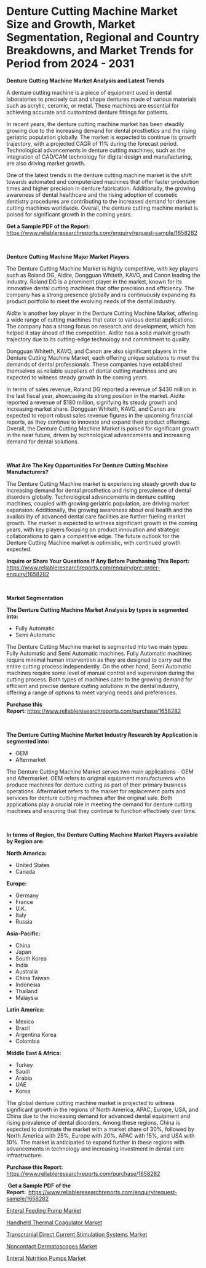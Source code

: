 <p><h1>Denture Cutting Machine Market Size and Growth, Market Segmentation, Regional and Country Breakdowns, and Market Trends for Period from 2024 -  2031</h1></p><p><strong>Denture Cutting Machine Market Analysis and Latest Trends</strong></p>
<p><p>A denture cutting machine is a piece of equipment used in dental laboratories to precisely cut and shape dentures made of various materials such as acrylic, ceramic, or metal. These machines are essential for achieving accurate and customized denture fittings for patients.</p><p>In recent years, the denture cutting machine market has been steadily growing due to the increasing demand for dental prosthetics and the rising geriatric population globally. The market is expected to continue its growth trajectory, with a projected CAGR of 11% during the forecast period. Technological advancements in denture cutting machines, such as the integration of CAD/CAM technology for digital design and manufacturing, are also driving market growth.</p><p>One of the latest trends in the denture cutting machine market is the shift towards automated and computerized machines that offer faster production times and higher precision in denture fabrication. Additionally, the growing awareness of dental healthcare and the rising adoption of cosmetic dentistry procedures are contributing to the increased demand for denture cutting machines worldwide. Overall, the denture cutting machine market is poised for significant growth in the coming years.</p></p>
<p><strong>Get a Sample PDF of the Report:&nbsp;</strong> <a href="https://www.reliableresearchreports.com/enquiry/request-sample/1658282">https://www.reliableresearchreports.com/enquiry/request-sample/1658282</a></p>
<p>&nbsp;</p>
<p><strong>Denture Cutting Machine Major Market Players</strong></p>
<p><p>The Denture Cutting Machine Market is highly competitive, with key players such as Roland DG, Aidite, Dongguan Whiteth, KAVO, and Canon leading the industry. Roland DG is a prominent player in the market, known for its innovative dental cutting machines that offer precision and efficiency. The company has a strong presence globally and is continuously expanding its product portfolio to meet the evolving needs of the dental industry.</p><p>Aidite is another key player in the Denture Cutting Machine Market, offering a wide range of cutting machines that cater to various dental applications. The company has a strong focus on research and development, which has helped it stay ahead of the competition. Aidite has a solid market growth trajectory due to its cutting-edge technology and commitment to quality.</p><p>Dongguan Whiteth, KAVO, and Canon are also significant players in the Denture Cutting Machine Market, each offering unique solutions to meet the demands of dental professionals. These companies have established themselves as reliable suppliers of dental cutting machines and are expected to witness steady growth in the coming years.</p><p>In terms of sales revenue, Roland DG reported a revenue of $430 million in the last fiscal year, showcasing its strong position in the market. Aidite reported a revenue of $180 million, signifying its steady growth and increasing market share. Dongguan Whiteth, KAVO, and Canon are expected to report robust sales revenue figures in the upcoming financial reports, as they continue to innovate and expand their product offerings. Overall, the Denture Cutting Machine Market is poised for significant growth in the near future, driven by technological advancements and increasing demand for dental solutions.</p></p>
<p>&nbsp;</p>
<p><strong>What Are The Key Opportunities For Denture Cutting Machine Manufacturers?</strong></p>
<p><p>The Denture Cutting Machine market is experiencing steady growth due to increasing demand for dental prosthetics and rising prevalence of dental disorders globally. Technological advancements in denture cutting machines, coupled with growing geriatric population, are driving market expansion. Additionally, the growing awareness about oral health and the availability of advanced dental care facilities are further fueling market growth. The market is expected to witness significant growth in the coming years, with key players focusing on product innovation and strategic collaborations to gain a competitive edge. The future outlook for the Denture Cutting Machine market is optimistic, with continued growth expected.</p></p>
<p><strong>Inquire or Share Your Questions If Any Before Purchasing This Report:</strong> <a href="https://www.reliableresearchreports.com/enquiry/pre-order-enquiry/1658282">https://www.reliableresearchreports.com/enquiry/pre-order-enquiry/1658282</a></p>
<p>&nbsp;</p>
<p><strong>Market Segmentation</strong></p>
<p><strong>The Denture Cutting Machine Market Analysis by types is segmented into:</strong></p>
<p><ul><li>Fully Automatic</li><li>Semi Automatic</li></ul></p>
<p><p>The Denture Cutting Machine market is segmented into two main types: Fully Automatic and Semi Automatic machines. Fully Automatic machines require minimal human intervention as they are designed to carry out the entire cutting process independently. On the other hand, Semi Automatic machines require some level of manual control and supervision during the cutting process. Both types of machines cater to the growing demand for efficient and precise denture cutting solutions in the dental industry, offering a range of options to meet varying needs and preferences.</p></p>
<p><strong>Purchase this Report:&nbsp;</strong><a href="https://www.reliableresearchreports.com/purchase/1658282">https://www.reliableresearchreports.com/purchase/1658282</a></p>
<p>&nbsp;</p>
<p><strong>The Denture Cutting Machine Market Industry Research by Application is segmented into:</strong></p>
<p><ul><li>OEM</li><li>Aftermarket</li></ul></p>
<p><p>The Denture Cutting Machine Market serves two main applications - OEM and Aftermarket. OEM refers to original equipment manufacturers who produce machines for denture cutting as part of their primary business operations. Aftermarket refers to the market for replacement parts and services for denture cutting machines after the original sale. Both applications play a crucial role in meeting the demand for denture cutting machines and ensuring that they continue to function effectively over time.</p></p>
<p>&nbsp;</p>
<p><strong>In terms of Region, the Denture Cutting Machine Market Players available by Region are:</strong></p>
<p>
    <p> <strong> North America: </strong>
        <ul>
            <li>United States</li>
            <li>Canada</li>
        </ul>
        </p> 
    <p> <strong> Europe: </strong>
        <ul>
            <li>Germany</li>
            <li>France</li>
            <li>U.K.</li>
            <li>Italy</li>
            <li>Russia</li>
        </ul>
        </p> 
    <p> <strong> Asia-Pacific: </strong>
        <ul>
            <li>China</li>
            <li>Japan</li>
            <li>South Korea</li>
            <li>India</li>
            <li>Australia</li>
            <li>China Taiwan</li>
            <li>Indonesia</li>
            <li>Thailand</li>
            <li>Malaysia</li>
        </ul>
        </p> 
    <p> <strong> Latin America: </strong>
        <ul>
            <li>Mexico</li>
            <li>Brazil</li>
            <li>Argentina Korea</li>
            <li>Colombia</li>
        </ul>
        </p> 
    <p> <strong> Middle East & Africa: </strong>
        <ul>
            <li>Turkey</li>
            <li>Saudi</li>
            <li>Arabia</li>
            <li>UAE</li>
            <li>Korea</li>
        </ul>
    </p>
    </p>
<p><p>The global denture cutting machine market is projected to witness significant growth in the regions of North America, APAC, Europe, USA, and China due to the increasing demand for advanced dental equipment and rising prevalence of dental disorders. Among these regions, China is expected to dominate the market with a market share of 30%, followed by North America with 25%, Europe with 20%, APAC with 15%, and USA with 10%. The market is anticipated to expand further in these regions with advancements in technology and increasing investment in dental care infrastructure.</p></p>
<p><strong>Purchase this Report: </strong><a href="https://www.reliableresearchreports.com/purchase/1658282">https://www.reliableresearchreports.com/purchase/1658282</a></p>
<p>&nbsp;<strong>Get a Sample PDF of the Report:&nbsp;&nbsp;</strong><a href="https://www.reliableresearchreports.com/enquiry/request-sample/1658282">https://www.reliableresearchreports.com/enquiry/request-sample/1658282</a></p>
<p><strong></strong></p>
<p><p><a href="https://medium.com/p/2a0b0bc5d446/edit">Enteral Feeding Pump Market</a></p><p><a href="https://medium.com/p/8413b5e710f3/edit">Handheld Thermal Coagulator Market</a></p><p><a href="https://medium.com/p/2c7f0644ebb1/edit">Transcranial Direct Current Stimulation Systems Market</a></p><p><a href="https://medium.com/@lealemke/noncontact-dermatoscopes-market-size-market-outlook-and-market-forecast-2024-to-2031-8058e30298d2">Noncontact Dermatoscopes Market</a></p><p><a href="https://medium.com/p/7b8817116865/edit">Enteral Nutrition Pumps Market</a></p></p>